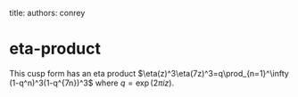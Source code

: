 title: 
authors:
    conrey

eta-product
===========

This cusp form has an eta product $\eta(z)^3\eta(7z)^3=q\prod_{n=1}^\infty
(1-q^n)^3(1-q^{7n})^3$ where $q=\exp(2\pi i z)$. 
